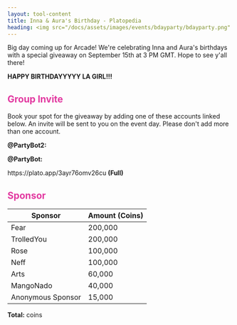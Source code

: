 ```yaml
---
layout: tool-content
title: Inna & Aura's Birthday - Platopedia
heading: <img src="/docs/assets/images/events/bdayparty/bdayparty.png" />&nbsp;Inna & Aura's Birthday
---
```


<style>
h2                    { color:#E239A0 !important }
h4                    { color:#008080 !important;font-size:var(--unit-text-B) !important }
.syotimer-cell__value { border-color:#E239A0 !important }
.syotimer-cell__unit  { color:#E239A0 }
</style>

<div class="linebreak"></div>

<div class="content-image" data-url="/docs/assets/images/events/bdayparty/bdayparty.png" data-width="690px" data-label=""></div>

Big day coming up for Arcade! We're celebrating Inna and Aura's birthdays with a special giveaway on September 15th at 3 PM GMT. Hope to see y'all there!

<div class="linebreak"></div>

<div class="content-countdown text-center" data-datetime="2024-09-15T15:00:00+00:00"><b>HAPPY BIRTHDAYYYYY LA GIRL!!!</b></div>

<div class="linebreak"></div>

## Group Invite

Book your spot for the giveaway by adding one of these accounts linked below. An invite will be sent to you on the event day. Please don't add more than one account.

<div class="linebreak"></div>

<p><strong>@PartyBot2:</strong></p>

<span class="content-link" data-url="https://plato.app/29zw3mw2s0ro7" data-text="" data-copy="true"></span>

<div class="linebreak"></div>

<p><strong>@PartyBot:</strong></p>

<p>https://plato.app/3ayr76omv26cu <strong>(Full)</strong></p>

<div class="linebreak"></div>

## Sponsor

<table id="sponsors" class="table table-bordered">
    <thead>
        <tr>
            <th class="w-50">Sponsor</th>
            <th class="w-50">Amount (Coins)</th>
        </tr>
    </thead>
    <tbody>
        <tr>
            <td>Fear</td>
            <td>200,000</td>
        </tr>
        <tr>
            <td>TrolledYou</td>
            <td>200,000</td>
        </tr>
        <tr>
            <td>Rose</td>
            <td>100,000</td>
        </tr>
        <tr>
            <td>Neff</td>
            <td>100,000</td>
        </tr>
        <tr>
            <td>Arts</td>
            <td>60,000</td>
        </tr>
        <tr>
            <td>MangoNado</td>
            <td>40,000</td>
        </tr>
        <tr>
            <td>Anonymous Sponsor</td>
            <td>15,000</td>
        </tr>
    </tbody>
</table>

<div class="linebreak"></div>

<p class="text-center"><b>Total:</b> <span class="content-custom" data-code="$('#sponsors tbody tr td:nth-child(2)').total()"></span> coins</p>

<div class="linebreak"></div>
